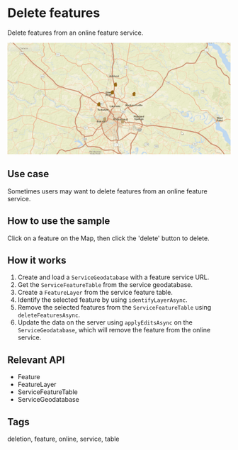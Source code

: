 # Delete features

Delete features from an online feature service.

![Image of delete features feature service](DeleteFeatures.gif)

## Use case

Sometimes users may want to delete features from an online feature service.

## How to use the sample

Click on a feature on the Map, then click the 'delete' button to delete.

## How it works

1. Create and load a `ServiceGeodatabase` with a feature service URL.
2. Get the `ServiceFeatureTable` from the service geodatabase.
3. Create a `FeatureLayer` from the service feature table.
4. Identify the selected feature by using `identifyLayerAsync`.
5. Remove the selected features from the `ServiceFeatureTable` using `deleteFeaturesAsync`.
6. Update the data on the server using `applyEditsAsync` on the `ServiceGeodatabase`, which will remove the feature from the online service.

## Relevant API

* Feature
* FeatureLayer
* ServiceFeatureTable
* ServiceGeodatabase

## Tags

deletion, feature, online, service, table